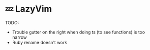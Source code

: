 # 💤 LazyVim

TODO:

- Trouble gutter on the right when doing ts (to see functions) is too narrow
- Ruby rename doesn't work
